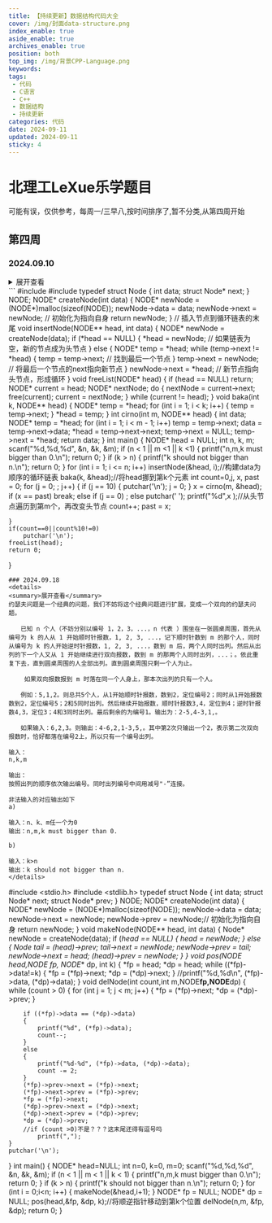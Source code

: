 ```yaml
---
title: 【持续更新】数据结构代码大全
cover: /img/封面data-structure.png
index_enable: true
aside_enable: true
archives_enable: true
position: both
top_img: /img/背景CPP-Language.png
keywords: 
tags:
 - 代码
 - C语言
 - C++
 - 数据结构
 - 持续更新
categories: 代码
date: 2024-09-11
updated: 2024-09-11
sticky: 4
---
```

# **北理工LeXue乐学题目**
可能有误，仅供参考，每周一/三早八,按时间排序了,暂不分类,从第四周开始
## **第四周**
### 2024.09.10 
<details>
<summary>展开查看</summary>
约瑟夫问题是一个经典的问题（大一我们讲过）。这个问题可以用数组，也可以用链表。作为复习，大家可以试试你自己的算法。
已知n个人（不妨分别以编号1，2，3，…，n 代表 ）围坐在一张圆桌周围，从编号为 k 的人开始，从1开始顺时针报数1, 2, 3, ...，顺时针数到m 的那个人，出列并输出。然后从出列的下一个人开始，从1开始继续顺时针报数，数到m的那个人，出列并输出，…依此重复下去，直到圆桌周围的人全部出列。
输入：n, k, m
输出：按照出列的顺序依次输出出列人的编号，编号中间相隔一个空格,每10个编号为一行。
非法输入的对应输出如下
a)
输入：：n、k、m任一个小于1
输出：n,m,k must bigger than 0.
b)
输入：k>n
输出：k should not bigger than n.
例:
输入：9,3,2
输出：4 6 8 1 3 7 2 9 5
</details>
```
#include <stdio.h>
#include <stdlib.h>
typedef struct Node
{
    int data;
    struct Node* next;
} NODE;
NODE* createNode(int data)
{
    NODE* newNode = (NODE*)malloc(sizeof(NODE));
    newNode->data = data;
    newNode->next = newNode; // 初始化为指向自身
    return newNode;
}
// 插入节点到循环链表的末尾
void insertNode(NODE** head, int data)
{
    NODE* newNode = createNode(data);
    if (*head == NULL)
    {
        *head = newNode; // 如果链表为空，新的节点成为头节点
    }
    else
    {
        NODE* temp = *head;
        while (temp->next != *head)
        {
            temp = temp->next; // 找到最后一个节点
        }
        temp->next = newNode; // 将最后一个节点的next指向新节点
    }
    newNode->next = *head; // 新节点指向头节点，形成循环
}
void freeList(NODE* head) 
{
    if (head == NULL) return;
    NODE* current = head;
    NODE* nextNode;
    do {
        nextNode = current->next;
        free(current);
        current = nextNode;
    } while (current != head);
}
void baka(int k, NODE** head)
{
    NODE* temp = *head;
    for (int i = 1; i < k; i++)
    {
        temp = temp->next;
    }
    *head = temp;
}
int cirno(int m, NODE** head)
{
    int data;
    NODE* temp = *head;
    for (int i = 1; i < m - 1; i++)
        temp = temp->next;
    data = temp->next->data;
    *head = temp->next->next;
    temp->next = NULL;
    temp->next = *head;
    return data;
}
int main() {
    NODE* head = NULL;
    int n, k, m;
    scanf("%d,%d,%d", &n, &k, &m);
    if (n < 1 || m <1 || k <1)
    {
        printf("n,m,k must bigger than 0.\n");
        return 0;
    }
    if (k > n)
    {
        printf("k should not bigger than n.\n");
        return 0;
    }
    for (int i = 1; i <= n; i++)
        insertNode(&head, i);//构建data为顺序的循环链表
    baka(k, &head);//将head挪到第k个元素
    int count=0,j, x, past = 0;
    for (j = 0; ; j++)
    {
        if (j == 10)
        {
            putchar('\n');
            j = 0;
        }
        x = cirno(m, &head);
        if (x == past)
            break;
        else if (j == 0)
            ;
        else 
            putchar(' ');
        printf("%d",x );//从头节点遍历到第m个，再改变头节点
        count++;
        past = x;
        
    }
    if(count==0||count%10!=0)
        putchar('\n');
    freeList(head);
    return 0;
}
```
### 2024.09.18
<details>
<summary>展开查看</summary> 
约瑟夫问题是一个经典的问题，我们不妨将这个经典问题进行扩展，变成一个双向的约瑟夫问题。

　　已知 n 个人（不妨分别以编号 1，2，3，...，n 代表 ）围坐在一张圆桌周围，首先从编号为 k 的人从 1 开始顺时针报数，1, 2, 3, ...，记下顺时针数到 m 的那个人，同时从编号为 k 的人开始逆时针报数，1, 2, 3, ...，数到 m 后，两个人同时出列。然后从出列的下一个人又从 1 开始继续进行双向报数，数到 m 的那两个人同时出列，...；。依此重复下去，直到圆桌周围的人全部出列。直到圆桌周围只剩一个人为止。

 　　如果双向报数报到 m 时落在同一个人身上，那本次出列的只有一个人。

　　例如：5,1,2。则总共5个人，从1开始顺时针报数，数到2，定位编号2；同时从1开始报数数到2，定位编号5；2和5同时出列。然后继续开始报数，顺时针报数3,4，定位到4；逆时针报数4,3，定位3；4和3同时出列。最后剩余的为编号1。输出为：2-5,4-3,1,。

　　如果输入：6,2,3。则输出：4-6,2,1-3,5,。其中第2次只输出一个2，表示第二次双向报数时，恰好都落在编号2上，所以只有一个编号出列。

输入：
n,k,m

输出：
按照出列的顺序依次输出编号。同时出列编号中间用减号"-”连接。

非法输入的对应输出如下
a)

输入：n、k、m任一个为0
输出：n,m,k must bigger than 0.

b)

输入：k>n
输出：k should not bigger than n.
</details>
```
#include <stdio.h>
#include <stdlib.h>
typedef struct Node
{
    int data;
    struct Node* next;
    struct Node* prev;
} NODE;
NODE* createNode(int data)
{
    NODE* newNode = (NODE*)malloc(sizeof(NODE));
    newNode->data = data;
    newNode->next = newNode;
    newNode->prev = newNode;// 初始化为指向自身
    return newNode;
}
void makeNode(NODE** head, int data) 
{
    Node* newNode = createNode(data);
    if (*head == NULL)
    {
        *head = newNode;
    }
    else
    {
        Node* tail = (*head)->prev;
        tail->next = newNode;
        newNode->prev = tail;
        newNode->next = *head;
        (*head)->prev = newNode;
    }
}
void pos(NODE* head,NODE** fp, NODE** dp, int k)
{
    *fp = head;
    *dp = head;
    while ((*fp)->data!=k)
    {
        *fp = (*fp)->next;
        *dp = (*dp)->next;
    }
    //printf("%d,%d\n", (*fp)->data, (*dp)->data);
}
void delNode(int count,int m,NODE**fp,NODE**dp)
{
    while (count > 0)
    {
        for (int j = 1; j < m; j++)
        {
            *fp = (*fp)->next;
            *dp = (*dp)->prev;
        }
        
        if ((*fp)->data == (*dp)->data)
        {
            printf("%d", (*fp)->data);
            count--;
        }
        else
        {
            printf("%d-%d", (*fp)->data, (*dp)->data);
            count -= 2;
        }
        (*fp)->prev->next = (*fp)->next;
        (*fp)->next->prev = (*fp)->prev;
        *fp = (*fp)->next;
        (*dp)->prev->next = (*dp)->next;
        (*dp)->next->prev = (*dp)->prev;
        *dp = (*dp)->prev;
        //if (count >0)不是？？？这末尾还得有逗号吗
            printf(",");
    }
    putchar('\n');
}
int main()
{
    NODE* head=NULL;
    int n=0, k=0, m=0;
    scanf("%d,%d,%d", &n, &k, &m);
    if (n < 1 || m < 1 || k < 1)
    {
        printf("n,m,k must bigger than 0.\n");
        return 0;
    }
    if (k > n)
    {
        printf("k should not bigger than n.\n");
        return 0;
    }
    for (int i = 0;i<n; i++)
    {
        makeNode(&head,i+1);
    }
    NODE* fp = NULL;
    NODE* dp = NULL;
    pos(head,&fp, &dp, k);//将顺逆指针移动到第k个位置
    delNode(n,m, &fp, &dp);
    return 0;
}
```